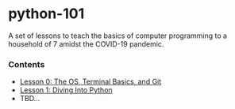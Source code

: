 # python-101

A set of lessons to teach the basics of computer programming to a household of 7 amidst the COVID-19 pandemic.

### Contents

* [Lesson 0: The OS, Terminal Basics, and Git](https://github.com/adrianosela/python-101/tree/master/lesson-0)
* [Lesson 1: Diving Into Python](https://github.com/adrianosela/python-101/tree/master/lesson-1)
* TBD...
